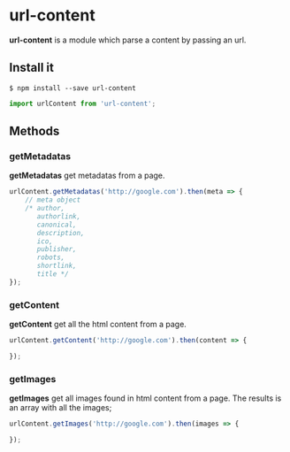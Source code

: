 # url-content
**url-content** is a module which parse a content by passing an url.

## Install it
``` shell
$ npm install --save url-content
```

``` javascript
import urlContent from 'url-content';
```

## Methods
### getMetadatas
**getMetadatas** get metadatas from a page.

``` javascript
urlContent.getMetadatas('http://google.com').then(meta => {
    // meta object
    /* author,
       authorlink,
       canonical,
       description,
       ico,
       publisher,
       robots,
       shortlink,
       title */
});
```

### getContent
**getContent** get all the html content from a page.

``` javascript
urlContent.getContent('http://google.com').then(content => {

});
```

### getImages
**getImages** get all images found in html content from a page.
The results is an array with all the images;

``` javascript
urlContent.getImages('http://google.com').then(images => {

});
```
